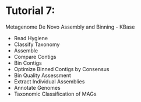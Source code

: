 # Tutorial 7:  
Metagenome De Novo Assembly and Binning - KBase  



* Read Hygiene    
* Classify Taxonomy  
* Assemble  
* Compare Contigs  
* Bin Contigs  
* Optimize Binned Contigs by Consensus  
* Bin Quality Assessment  
* Extract Individual Assemblies  
* Annotate Genomes  
* Taxonomic Classification of MAGs  
